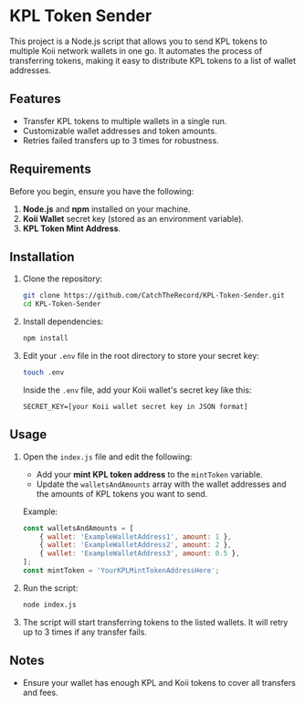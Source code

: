 # KPL Token Sender

This project is a Node.js script that allows you to send KPL tokens to multiple Koii network wallets in one go. It automates the process of transferring tokens, making it easy to distribute KPL tokens to a list of wallet addresses.

## Features

- Transfer KPL tokens to multiple wallets in a single run.
- Customizable wallet addresses and token amounts.
- Retries failed transfers up to 3 times for robustness.

## Requirements

Before you begin, ensure you have the following:

1. **Node.js** and **npm** installed on your machine.
2. **Koii Wallet** secret key (stored as an environment variable).
3. **KPL Token Mint Address**.

## Installation

1. Clone the repository:

    ```bash
    git clone https://github.com/CatchTheRecord/KPL-Token-Sender.git
    cd KPL-Token-Sender
    ```

2. Install dependencies:

    ```bash
    npm install
    ```

3. Edit your `.env` file in the root directory to store your secret key:

    ```bash
    touch .env
    ```

    Inside the `.env` file, add your Koii wallet's secret key like this:

    ```
    SECRET_KEY=[your Koii wallet secret key in JSON format]
    ```

## Usage

1. Open the `index.js` file and edit the following:
    - Add your **mint KPL token address** to the `mintToken` variable.
    - Update the `walletsAndAmounts` array with the wallet addresses and the amounts of KPL tokens you want to send.

    Example:

    ```javascript
    const walletsAndAmounts = [
        { wallet: 'ExampleWalletAddress1', amount: 1 },
        { wallet: 'ExampleWalletAddress2', amount: 2 },
        { wallet: 'ExampleWalletAddress3', amount: 0.5 },
    ];
    const mintToken = 'YourKPLMintTokenAddressHere';
    ```

2. Run the script:

    ```bash
    node index.js
    ```

3. The script will start transferring tokens to the listed wallets. It will retry up to 3 times if any transfer fails.

## Notes

- Ensure your wallet has enough KPL and Koii tokens to cover all transfers and fees.

